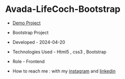 # Avada-LifeCoch-Bootstrap


- [Demo Project]()

- Bootstrap Project

- Developed - 2024-04-20

- Technologies Used - Html5 , css3 , Bootstrap

- Role - Frontend

- How to reach me : with my [instagram](https://www.instagram.com/negar.ebn_web) and [linkedin](https://www.linkedin.com/in/negar-ebneali)
